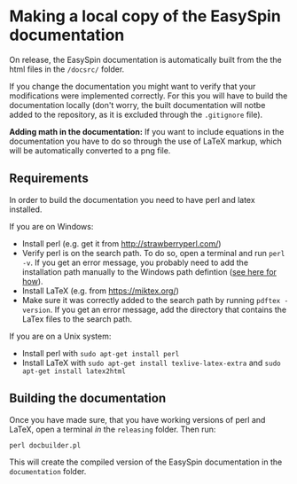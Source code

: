 # Making a local copy of the EasySpin documentation

On release, the EasySpin documentation is automatically built from the the html files in the `/docsrc/` folder.

If you change the documentation you might want to verify that your
modifications were implemented correctly. For this you will have to build the documentation locally (don't worry, the built documentation will notbe added to the repository, as it is excluded through the `.gitignore` file).

**Adding math in the documentation:** If you want to include equations in the documentation
you have to do so through the use of LaTeX markup, which will be
automatically converted to a png file.

## Requirements
In order to build the documentation you need to have perl and latex installed.

If you are on Windows:
* Install perl (e.g. get it from http://strawberryperl.com/)
* Verify perl is on the search path. To do so, open a terminal and run `perl -v`. If you get an error message, you probably need to add the installation path manually to the Windows path defintion ([see here for how](https://docs.alfresco.com/4.2/tasks/fot-addpath.html)).
* Install LaTeX (e.g. from https://miktex.org/)
* Make sure it was correctly added to the search path by running `pdftex -version`. If you get an error message, add the directory that contains the LaTex files to the search path.

If you are on a Unix system:
* Install perl with `sudo apt-get install perl`
* Install LaTeX with `sudo apt-get install texlive-latex-extra` and `sudo apt-get install latex2html`

## Building the documentation
Once you have made sure, that you have working versions of perl and LaTeX, open a terminal *in* the `releasing` folder.
Then run:
```
perl docbuilder.pl
```
This will create the compiled version of the EasySpin documentation in the `documentation` folder. 






